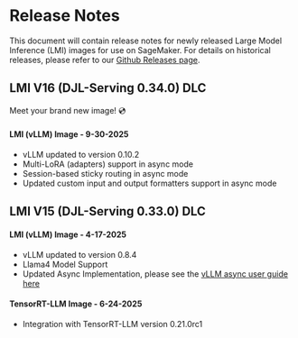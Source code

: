 # Release Notes

This document will contain release notes for newly released Large Model Inference (LMI) images for use on SageMaker.
For details on historical releases, please refer to our [Github Releases page](https://github.com/deepjavalibrary/djl-serving/releases).

## LMI V16 (DJL-Serving 0.34.0) DLC

Meet your brand new image! 💿

#### LMI (vLLM) Image - 9-30-2025
* vLLM updated to version 0.10.2
* Multi-LoRA (adapters) support in async mode
* Session-based sticky routing in async mode
* Updated custom input and output formatters support in async mode

## LMI V15 (DJL-Serving 0.33.0) DLC

#### LMI (vLLM) Image - 4-17-2025
* vLLM updated to version 0.8.4
* Llama4 Model Support
* Updated Async Implementation, please see the [vLLM async user guide here](user_guides/vllm_user_guide.md#async-mode-configurations) 

#### TensorRT-LLM Image - 6-24-2025
* Integration with TensorRT-LLM version 0.21.0rc1
